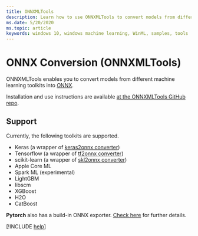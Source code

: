 ```yaml
---
title: ONNXMLTools
description: Learn how to use ONNXMLTools to convert models from different machine learning toolkits into ONNX.
ms.date: 5/20/2020
ms.topic: article
keywords: windows 10, windows machine learning, WinML, samples, tools
---
```


# ONNX Conversion (ONNXMLTools)

ONNXMLTools enables you to convert models from different machine learning toolkits into [ONNX](https://onnx.ai/).

Installation and use instructions are available [at the ONNXMLTools GitHub repo](https://github.com/onnx/onnxmltools).

## Support

Currently, the following toolkits are supported.

* Keras (a wrapper of [keras2onnx converter](https://github.com/onnx/keras-onnx/))
* Tensorflow (a wrapper of [tf2onnx converter](https://github.com/onnx/tensorflow-onnx/))
* scikit-learn (a wrapper of [skl2onnx converter](https://github.com/onnx/sklearn-onnx/))
* Apple Core ML
* Spark ML (experimental)
* LightGBM
* libscm
* XGBoost
* H2O
* CatBoost

**Pytorch** also has a build-in ONNX exporter. [Check here](https://pytorch.org/docs/stable/onnx.html) for further details.

[!INCLUDE [help](../includes/get-help.md)]
